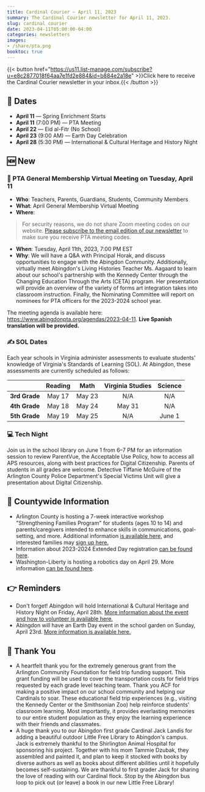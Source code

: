 ```yaml
---
title: Cardinal Courier — April 11, 2023
summary: The Cardinal Courier newsletter for April 11, 2023.
slug: cardinal courier
date: 2023-04-11T05:00:00-04:00
categories: newsletters
images: 
- /share/pta.png
booktoc: true
---
```


{{< button href="https://us11.list-manage.com/subscribe?u=e8c2877018f64aa7e1fd2e884&id=b884e2a18e" >}}Click here to receive the Cardinal Courier newsletter in your inbox.{{< /button >}}

## 📅 Dates

- **April 11** — Spring Enrichment Starts
- **April 11** (7:00 PM) — PTA Meeting
- **April 22** — Eid al-Fitr (No School)
- **April 23** (9:00 AM) — Earth Day Celebration
- **April 28** (5:30 PM) — International & Cultural Heritage and History Night

## 🆕 New

### 👋 PTA General Membership Virtual Meeting on Tuesday, April 11

- **Who**: Teachers, Parents, Guardians, Students, Community Members
- **What**: April General Membership Virtual Meeting
- **Where**:
> For security reasons, we do not share Zoom meeting codes on our website. [Please subscribe to the email edition of our newsletter](https://us11.list-manage.com/subscribe?u=e8c2877018f64aa7e1fd2e884&id=b884e2a18e) to make sure you receive PTA meeting codes. 
- **When**: Tuesday, April 11th, 2023, 7:00 PM EST
- **Why**: We will have a Q&A with Principal Horak, and discuss opportunities to engage with the Abingdon Community. Additionally, virtually meet Abingdon's Living Histories Teacher Ms. Aagaard to learn about our school's partnership with the Kennedy Center through the Changing Education Through the Arts (CETA) program. Her presentation will provide an overview of the variety of forms art integration takes into classroom instruction. Finally, the Nominating Committee will report on nominees for PTA officers for the 2023-2024 school year.

The meeting agenda is available here: https://www.abingdonpta.org/agendas/2023-04-11. **Live Spanish translation will be provided.**

### ✍️ SOL Dates

Each year schools in Virginia administer assessments to evaluate students' knowledge of Virginia's Standards of Learning (SOL). At Abingdon, these assessments are currently scheduled as follows:

| | Reading | Math | Virginia Studies | Science |
| :-: | :-: | :-: | :-: | :-: |
| **3rd Grade** | May 17 | May 23 | N/A    | N/A     |
| **4th Grade** | May 18 | May 24 | May 31 | N/A     |
| **5th Grade** | May 19 | May 25 | N/A    | June 1  |

### 💻 Tech Night

Join us in the school library on June 1 from 6–7 PM for an information session to review ParentVue, the Acceptable Use Policy, how to access all APS resources, along with best practices for Digital Citizenship. Parents of students in all grades are welcome. Detective Tiffanie McGuire of the Arlington County Police Department's Special Victims Unit will give a presentation about Digital Citizenship.

## 🏢 Countywide Information

- Arlington County is hosting a 7-week interactive workshop "Strengthening Families Program" for students (ages 10 to 14) and parents/caregivers intended to enhance skills in communications, goal-setting, and more. Additional information [is available here](https://www.arlingtonva.us/Government/Departments/DHS/Child-Family-Services/SFP), and interested families may [sign up here.](https://docs.google.com/forms/d/e/1FAIpQLSf2EqNLB1m0M8afbcKgn1i9YWFwiTwsHKf92TKWYCQgbmi2fw/viewform)
- Information about 2023-2024 Extended Day registration [can be found here](https://www.apsva.us/extended-day/registration/).
- Washington-Liberty is hosting a robotics day on April 29. More information [can be found here](https://www.apsva.us/ctae/stem/stem-events/).

## 👉 Reminders

- Don't forget! Abingdon will hold International & Cultural Heritage and History Night on Friday, April 28th. [More information about the event and how to volunteer is available here.](https://shorturl.at/wPTX7)
- Abingdon will have an Earth Day event in the school garden on Sunday, April 23rd. [More information is available here.](https://www.abingdonpta.org/2023/03/17/earth-day/)

## 🙏 Thank You

- A heartfelt thank you for the extremely generous grant from the Arlington Community Foundation for field trip funding support.  This grant funding will be used to cover the transportation costs for field trips requested by each grade level teaching team.  Thank you ACF for making a positive impact on our school community and helping our Cardinals to soar.  These educational field trip experiences (e.g., visiting the Kennedy Center or the Smithsonian Zoo) help reinforce students' classroom learning. Most importantly, it provides everlasting memories to our entire student population as they enjoy the learning experience with their friends and classmates. 
- A huge thank you to our Abingdon first grade Cardinal Jack Landis for adding a beautiful outdoor Little Free Library to Abingdon's campus.  Jack is extremely thankful to the Shirlington Animal Hospital for sponsoring his project.  Together with his mom Tammie Dzubak, they assembled and painted it, and plan to keep it stocked with books by diverse authors as well as books about different abilities until it hopefully becomes self-sustaining.  We are thankful to first grader Jack for sharing the love of reading with our Cardinal flock.  Stop by the Abingdon bus loop to pick out (or leave) a book in our new Little Free Library!